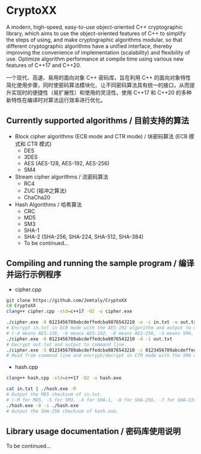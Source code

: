 # CryptoXX

A modern, high-speed, easy-to-use object-oriented C++ cryptographic library, which aims to use the object-oriented features of C++ to simplify the steps of using, and make cryptographic algorithms modular, so that different cryptographic algorithms have a unified interface, thereby improving the convenience of implementation (scalability) and flexibility of use. Optimize algorithm performance at compile time using various new features of C++17 and C++20.

一个现代、高速、易用的面向对象 C++ 密码库，旨在利用 C++ 的面向对象特性简化使用步骤，同时使密码算法模块化、让不同密码算法具有统一的接口，从而提升实现时的便捷性（易扩展性）和使用的灵活性。使用 C++17 和 C++20 的多种新特性在编译时对算法运行效率进行优化。

## Currently supported algorithms / 目前支持的算法

- Block cipher algorithms (ECB mode and CTR mode) / 块密码算法 (ECB 模式和 CTR 模式)
  - DES
  - 3DES
  - AES (AES-128, AES-192, AES-256)
  - SM4
- Stream cipher algorithms / 流密码算法
  - RC4
  - ZUC (祖冲之算法)
  - ChaCha20
- Hash Algorithms / 哈希算法
  - CRC
  - MD5
  - SM3
  - SHA-1
  - SHA-2 (SHA-256, SHA-224, SHA-512, SHA-384)
  - To be continued...

## Compiling and running the sample program / 编译并运行示例程序

- cipher.cpp

```sh
git clone https://github.com/Jemtaly/CryptoXX
cd CryptoXX
clang++ cipher.cpp -std=c++17 -O2 -o cipher.exe
```

```sh
./cipher.exe -6 0123456789abcdeffedcba9876543210 -e -i in.txt -o out.txt
# Encrypt in.txt in ECB mode with the AES-192 algorithm and output to out.txt.
# (-4 means AES-128, -6 means AES-192, -8 means AES-256, -S means SM4, KEY and IV are entered in hexadecimal format)
./cipher.exe -6 0123456789abcdeffedcba9876543210 -d -i out.txt
# Decrypt out.txt and output to command line.
./cipher.exe -S 0123456789abcdeffedcba9876543210 -c 0123456789abcdeffedcba9876543210 -o out.txt
# Read from command line and encrypt/decrypt in CTR mode with the SM4 algorithm.
```

- hash.cpp

```sh
clang++ hash.cpp -std=c++17 -O2 -o hash.exe
```

```sh
cat in.txt | ./hash.exe -M
# Output the MD5 checksum of in.txt.
# (-M for MD5, -S for SM3, -X for SHA-1, -8 for SHA-256, -7 for SHA-224, -4 for SHA-512, -3 for SHA-384)
./hash.exe -8 -i ./hash.exe
# Output the SHA-256 checksum of hash.exe.
```

## Library usage documentation / 密码库使用说明

To be continued...
